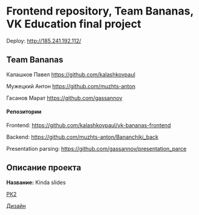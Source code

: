 # **Frontend repository, Team Bananas, VK Education final project**

Deploy: http://185.241.192.112/

## **Team Bananas**

Калашков Павел https://github.com/kalashkovpaul

Мужецкий Антон https://github.com/muzhts-anton

Гасанов Марат https://github.com/gassannov

#### **Репозитории**

Frontend: https://github.com/kalashkovpaul/vk-bananas-frontend

Backend: https://github.com/muzhts-anton/Bananchiki_back

Presentation parsing: https://github.com/gassannov/presentation_parce

## **Описание проекта**

**Название:** Kinda slides

[РК2](https://docs.google.com/presentation/d/1Q1IPv5GYjvqDanBXnQ1uiuARuaB7_NwV/edit?usp=sharing&ouid=103677788983959901105&rtpof=true&sd=true)

[Дизайн](https://www.figma.com/file/DTp4P9jnNsCk9I08rbBrFR/%D0%94%D0%B8%D0%B7%D0%B0%D0%B9%D0%BD?t=J1jWRXaC08KppIvP-6)
